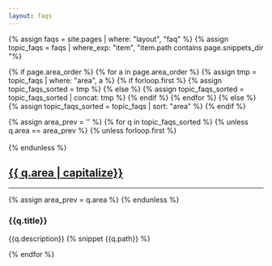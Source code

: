 ```yaml
---
layout: faqs
---
```




{% assign faqs =  site.pages | where: "layout", "faq"  %}
{% assign topic_faqs = faqs | where_exp: "item", "item.path contains page.snippets_dir "%}


{% if page.area_order %}
  {% for a in page.area_order %}
    {% assign tmp = topic_faqs | where: "area", a %}
    {% if forloop.first %}
      {% assign topic_faqs_sorted = tmp %}
    {% else %}
      {% assign topic_faqs_sorted = topic_faqs_sorted | concat: tmp %}
    {% endif %}
  {% endfor %}
{% else %}
  {% assign topic_faqs_sorted = topic_faqs | sort: "area" %}
{% endif %}



{% assign area_prev = '' %}
{% for q in topic_faqs_sorted %}
{% unless q.area == area_prev %}
{% unless forloop.first %} <br><br> {% endunless %}
<h2> <a href="#{{q.area}}"> {{ q.area | capitalize}} </a></h2>
<hr/>
{% assign area_prev = q.area %}
{% endunless %}

<h3 class="faq-area"> {{q.title}} <a href="{{site.baseurl}}{{q.url}}"><i class="fas fa-external-link-alt"></i></a> </h3>
{{q.description}}
{% snippet {{q.path}} %}



{% endfor %}

